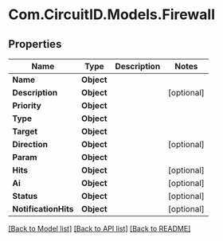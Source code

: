 
# Com.CircuitID.Models.Firewall

## Properties

Name | Type | Description | Notes
------------ | ------------- | ------------- | -------------
**Name** | **Object** |  | 
**Description** | **Object** |  | [optional] 
**Priority** | **Object** |  | 
**Type** | **Object** |  | 
**Target** | **Object** |  | 
**Direction** | **Object** |  | [optional] 
**Param** | **Object** |  | 
**Hits** | **Object** |  | [optional] 
**Ai** | **Object** |  | [optional] 
**Status** | **Object** |  | [optional] 
**NotificationHits** | **Object** |  | [optional] 

[[Back to Model list]](../README.md#documentation-for-models)
[[Back to API list]](../README.md#documentation-for-api-endpoints)
[[Back to README]](../README.md)

